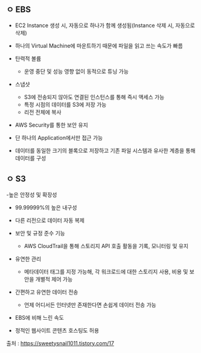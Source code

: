 <h2> ㅇ EBS </h2>

- EC2 Instance 생성 시, 자동으로 하나가 함께 생성됨(Instance 삭제 시, 자동으로 삭제)

- 하나의 Virtual Machine에 마운트하기 때문에 파일을 읽고 쓰는 속도가 빠름

- 탄력적 볼륨
   - 운영 중단 및 성능 영향 없이 동적으로 튜닝 가능

- 스냅샷
  - S3에 전송되지 않아도 연결된 인스턴스를 통해 즉시 액세스 가능
  - 특정 시점의 데이터를 S3에 저장 가능
  - 리전 전체에 복사

- AWS Security를 통한 보안 유지

- 단 하나의 Application에서만 접근 가능

- 데이터를 동일한 크기의 블록으로 저장하고 기존 파일 시스템과 유사한 계층을 통해 데이터를 구성

<h2> ㅇ S3 </h2>

-높은 안정성 및 확장성
  - 99.99999%의 높은 내구성
  - 다른 리전으로 데이터 자동 복제

- 보안 및 규정 준수 기능
  - AWS CloudTrail을 통해 스토리지 API 호출 활동을 기록, 모니터링 및 유지

- 유연한 관리
  - 메타데이터 태그를 지정 가능해, 각 워크로드에 대한 스토리지 사용, 비용 및 보안을 개별적 제어 가능
  
- 간편하고 유연한 데이터 전송
  - 언제 어디서든 인터넷만 존재한다면 손쉽게 데이터 전송 가능

- EBS에 비해 느린 속도

- 정적인 웹사이트 콘텐츠 호스팅도 허용

출처 : https://sweetysnail1011.tistory.com/17

